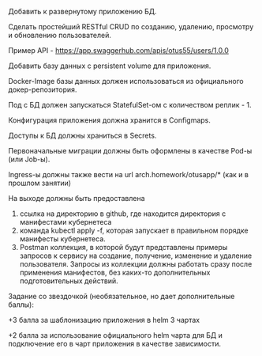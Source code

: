 Добавить к развернутому приложению БД.

Сделать простейший RESTful CRUD по созданию, удалению, просмотру и обновлению пользователей.

Пример API - https://app.swaggerhub.com/apis/otus55/users/1.0.0

Добавить базу данных с persistent volume для приложения.

Docker-Image базы данных должен использоваться из официального докер-репозитория.

Под с БД должен запускаться StatefulSet-ом с количеством реплик - 1.

Конфигурация приложения должна хранится в Configmaps.

Доступы к БД должны храниться в Secrets.

Первоначальные миграции должны быть оформлены в качестве Pod-ы (или Job-ы).

Ingress-ы должны также вести на url arch.homework/otusapp/* (как и в прошлом занятии)


На выходе должны быть предоставлена

1) ссылка на директорию в github, где находится директория с манифестами кубернетеса
2) команда kubectl apply -f, которая запускает в правильном порядке манифесты кубернетеса.
3) Postman коллекция, в которой будут представлены примеры запросов к сервису на создание, получение, изменение и удаление пользователя. Запросы из коллекции должны работать сразу после применения манифестов, без каких-то дополнительных подготовительных действий.

Задание со звездочкой (необязательное, но дает дополнительные баллы):

+3 балла за шаблонизацию приложения в helm 3 чартах

+2 балла за использование официального helm чарта для БД и подключение его в чарт приложения в качестве зависимости.